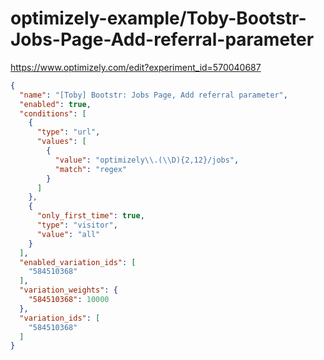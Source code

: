 optimizely-example/Toby-Bootstr-Jobs-Page-Add-referral-parameter
===============================================================

https://www.optimizely.com/edit?experiment_id=570040687

```json
{
  "name": "[Toby] Bootstr: Jobs Page, Add referral parameter",
  "enabled": true,
  "conditions": [
    {
      "type": "url",
      "values": [
        {
          "value": "optimizely\\.(\\D){2,12}/jobs",
          "match": "regex"
        }
      ]
    },
    {
      "only_first_time": true,
      "type": "visitor",
      "value": "all"
    }
  ],
  "enabled_variation_ids": [
    "584510368"
  ],
  "variation_weights": {
    "584510368": 10000
  },
  "variation_ids": [
    "584510368"
  ]
}
```